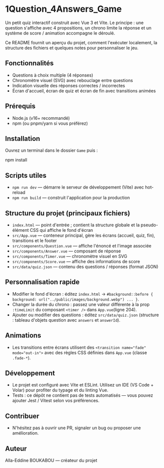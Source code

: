 # 1Question_4Answers_Game

Un petit quiz interactif construit avec Vue 3 et Vite. Le principe : une question s'affiche avec 4 propositions, un chrono limite la réponse et un système de score / animation accompagne le déroulé.

Ce README fournit un aperçu du projet, comment l'exécuter localement, la structure des fichiers et quelques notes pour personnaliser le jeu.

## Fonctionnalités

- Questions à choix multiple (4 réponses)
- Chronomètre visuel (SVG) avec rebouclage entre questions
- Indication visuelle des réponses correctes / incorrectes
- Écran d'accueil, écran de quiz et écran de fin avec transitions animées

## Prérequis

- Node.js (v16+ recommandé)
- npm (ou pnpm/yarn si vous préférez)

## Installation

Ouvrez un terminal dans le dossier `Game` puis :

npm install

## Scripts utiles

- `npm run dev` — démarre le serveur de développement (Vite) avec hot-reload
- `npm run build` — construit l'application pour la production

## Structure du projet (principaux fichiers)

- `index.html` — point d'entrée ; contient la structure globale et la pseudo-élément CSS qui affiche le fond d'écran
- `src/App.vue` — conteneur principal, gère les écrans (accueil, quiz, fin), transitions et le footer
- `src/components/Question.vue` — affiche l'énoncé et l'image associée
- `src/components/Answer.vue` — composant de réponse 
- `src/components/Timer.vue` — chronomètre visuel en SVG
- `src/components/Score.vue` — affiche des informations de score
- `src/data/quiz.json` — contenu des questions / réponses (format JSON)

## Personnalisation rapide

- Modifier le fond d'écran : éditez `index.html` -> `#background::before { background: url("../public/images/background.webp") ... }`.
- Changer la durée du chrono : passez une valeur différente à la prop `:timeLimit` du composant `<timer />` dans `App.vue`(ligne 204).
- Ajouter ou modifier des questions : éditez `src/data/quiz.json` (structure : tableau d'objets question avec `answers` et `answerId`).

## Animations 

- Les transitions entre écrans utilisent des `<transition name="fade" mode="out-in">` avec des règles CSS définies dans `App.vue` (classe `.fade-*`).

## Développement

- Le projet est configuré avec Vite et ESLint. Utilisez un IDE (VS Code + Volar) pour profiter du typage et du linting Vue.
- Tests : ce dépôt ne contient pas de tests automatisés — vous pouvez ajouter Jest / Vitest selon vos préférences.

## Contribuer

- N'hésitez pas à ouvrir une PR, signaler un bug ou proposer une amélioration.

## Auteur

Alla-Eddine BOUKABOU — créateur du projet